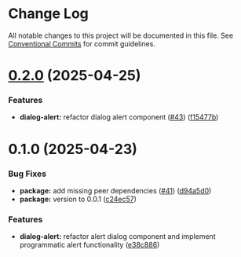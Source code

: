 # Change Log

All notable changes to this project will be documented in this file.
See [Conventional Commits](https://conventionalcommits.org) for commit guidelines.

# [0.2.0](https://github.com/Flash-Global66/global-design-system/compare/@flash-global66/g-dialog-alert@0.1.0...@flash-global66/g-dialog-alert@0.2.0) (2025-04-25)


### Features

* **dialog-alert:** refactor dialog alert component ([#43](https://github.com/Flash-Global66/global-design-system/issues/43)) ([f15477b](https://github.com/Flash-Global66/global-design-system/commit/f15477b9bf310da926b1478aafd8c01e627eff34))





# 0.1.0 (2025-04-23)


### Bug Fixes

* **package:** add missing peer dependencies ([#41](https://github.com/Flash-Global66/global-design-system/issues/41)) ([d94a5d0](https://github.com/Flash-Global66/global-design-system/commit/d94a5d0cdca8e7d6ce9b7323dfbea4a0fc2181c7))
* **package:** version to 0.0.1 ([c24ec57](https://github.com/Flash-Global66/global-design-system/commit/c24ec5714c0347e4648525683719791d19b9baad))


### Features

* **dialog-alert:** refactor alert dialog component and implement programmatic alert functionality ([e38c886](https://github.com/Flash-Global66/global-design-system/commit/e38c88601803f24b4dce5da13043a61a9bd7f281))
